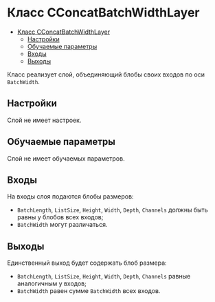 # Класс CConcatBatchWidthLayer

<!-- TOC -->

- [Класс CConcatBatchWidthLayer](#класс-cconcatbatchwidthlayer)
    - [Настройки](#настройки)
    - [Обучаемые параметры](#обучаемые-параметры)
    - [Входы](#входы)
    - [Выходы](#выходы)

<!-- /TOC -->

Класс реализует слой, объединяющий блобы своих входов по оси `BatchWidth`.

## Настройки

Слой не имеет настроек.

## Обучаемые параметры

Слой не имеет обучаемых параметров.

## Входы

На входы слоя подаются блобы размеров:

- `BatchLength`, `ListSize`, `Height`, `Width`, `Depth`, `Channels` должны быть равны у блобов всех входов;
- `BatchWidth` могут различаться.

## Выходы

Единственный выход будет содержать блоб размера:

- `BatchLength`, `ListSize`, `Height`, `Width`, `Depth`, `Channels` равные аналогичным у входов;
- `BatchWidth` равен сумме `BatchWidth` всех входов.
